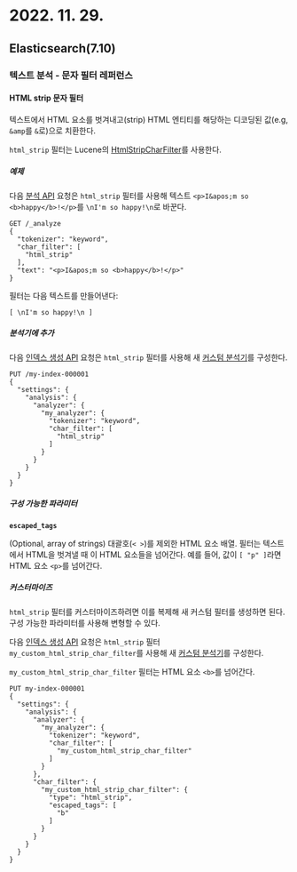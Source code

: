 # 2022. 11. 29.

## Elasticsearch(7.10)

### 텍스트 분석 - 문자 필터 레퍼런스

#### HTML strip 문자 필터

텍스트에서 HTML 요소를 벗겨내고(strip) HTML 엔티티를 해당하는 디코딩된 값(e.g, `&amp`를 `&`로)으로 치환한다.

`html_strip` 필터는 Lucene의 [HtmlStripCharFilter][lucene-html-strip-char-filter]를 사용한다.

##### 예제

다음 [분석 API][analyze-api] 요청은 `html_strip` 필터를 사용해 텍스트 `<p>I&apos;m so <b>happy</b>!</p>`를 `\nI'm so happy!\n`로 바꾼다.

```http
GET /_analyze
{
  "tokenizer": "keyword",
  "char_filter": [
    "html_strip"
  ],
  "text": "<p>I&apos;m so <b>happy</b>!</p>"
}
```

필터는 다음 텍스트를 만들어낸다:

```
[ \nI'm so happy!\n ]
```

##### 분석기에 추가

다음 [인덱스 생성 API][create-index-api] 요청은 `html_strip` 필터를 사용해 새 [커스텀 분석기][custom-analyzer]를 구성한다.

```http
PUT /my-index-000001
{
  "settings": {
    "analysis": {
      "analyzer": {
        "my_analyzer": {
          "tokenizer": "keyword",
          "char_filter": [
            "html_strip"
          ]
        }
      }
    }
  }
}
```

##### 구성 가능한 파라미터

**`escaped_tags`**

(Optional, array of strings) 대괄호(`< >`)를 제외한 HTML 요소 배열. 필터는 텍스트에서 HTML을 벗겨낼 때 이 HTML 요소들을 넘어간다. 예를 들어, 값이 `[ "p" ]`라면 HTML 요소 `<p>`를 넘어간다.

##### 커스터마이즈

`html_strip` 필터를 커스터마이즈하려면 이를 복제해 새 커스텀 필터를 생성하면 된다. 구성 가능한 파라미터를 사용해 변형할 수 있다.

다음 [인덱스 생성 API][create-index-api] 요청은 `html_strip` 필터 `my_custom_html_strip_char_filter`를 사용해 새 [커스텀 분석기][custom-analyzer]를 구성한다.

`my_custom_html_strip_char_filter` 필터는 HTML 요소 `<b>`를 넘어간다.

```http
PUT my-index-000001
{
  "settings": {
    "analysis": {
      "analyzer": {
        "my_analyzer": {
          "tokenizer": "keyword",
          "char_filter": [
            "my_custom_html_strip_char_filter"
          ]
        }
      },
      "char_filter": {
        "my_custom_html_strip_char_filter": {
          "type": "html_strip",
          "escaped_tags": [
            "b"
          ]
        }
      }
    }
  }
}
```



[lucene-html-strip-char-filter]: https://lucene.apache.org/core/8_7_0/analyzers-common/org/apache/lucene/analysis/charfilter/HTMLStripCharFilter.html
[analyze-api]: https://www.elastic.co/guide/en/elasticsearch/reference/7.10/indices-analyze.html
[create-index-api]: https://www.elastic.co/guide/en/elasticsearch/reference/7.10/indices-create-index.html
[custom-analyzer]: https://www.elastic.co/guide/en/elasticsearch/reference/7.10/analysis-custom-analyzer.html
